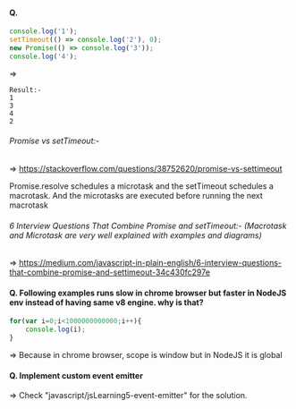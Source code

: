 #### Q. 

```javascript
console.log('1');
setTimeout(() => console.log('2'), 0);
new Promise(() => console.log('3'));
console.log('4');
```

=> 

```
Result:-
1
3
4
2
```

###### Promise vs setTimeout:-

=> https://stackoverflow.com/questions/38752620/promise-vs-settimeout

Promise.resolve schedules a microtask and the setTimeout schedules a macrotask. And the microtasks are executed before running the next macrotask



###### 6 Interview Questions That Combine Promise and setTimeout:- (Macrotask and Microtask are very well explained with examples and diagrams)

=> https://medium.com/javascript-in-plain-english/6-interview-questions-that-combine-promise-and-settimeout-34c430fc297e



#### Q. Following examples runs slow in chrome browser but faster in NodeJS env instead of having same v8 engine. why is that?

```javascript
for(var i=0;i<1000000000000;i++){
    console.log(i);
}
```

=> Because in chrome browser, scope is window but in NodeJS it is global



#### Q. Implement custom event emitter

=> Check "javascript/jsLearning5-event-emitter" for the solution.

